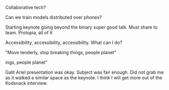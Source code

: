 
Collaborative tech?

Can we train models distributed over phones?

Starting keynote going beyond the binary super good talk. Must share to team. Protopia, all of it

Accessibility, accessibility, accessibility. What can I do?

"Move tenderly, stop breaking things, people planet"

ings, people planet"

Galit Ariel presentation was okay. Subject was fair enough. Did not grab me as it walked a similar space as the keynote. I think I will get more out of the Kodsnack interview.